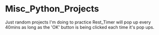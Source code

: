 # Misc_Python_Projects
Just random projects I'm doing to practice
Rest_Timer will pop up every 40mins as long as the 'OK' button is being clicked each time it's pop ups.
